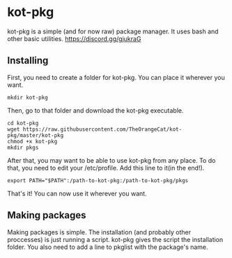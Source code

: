 # kot-pkg

kot-pkg is a simple (and for now raw) package manager. It uses bash and other basic utilities. https://discord.gg/gjukraG

## Installing

First, you need to create a folder for kot-pkg. You can place it wherever you want.
```
mkdir kot-pkg 
```
Then, go to that folder and download the kot-pkg executable.
```
cd kot-pkg
wget https://raw.githubusercontent.com/TheOrangeCat/kot-pkg/master/kot-pkg
chmod +x kot-pkg
mkdir pkgs
```
After that, you may want to be able to use kot-pkg from any place. To do that, you need to
edit your /etc/profile. Add this line to it(in the end!).
```
export PATH="$PATH":/path-to-kot-pkg:/path-to-kot-pkg/pkgs
```
That's it! You can now use it wherever you want.

## Making packages

Making packages is simple. The installation (and probably other proccesses) is just running a script. kot-pkg gives the script the installation folder.
You also need to add a line to pkglist with the package's name.

